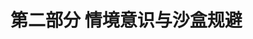 <hgroup>

# <samp class="SANS_Futura_Std_Bold_Condensed_B_11">第二部分</samp> <samp class="SANS_Dogma_OT_Bold_B_11">情境意识与沙盒规避</samp>

</hgroup>
